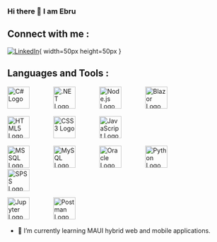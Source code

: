 ### Hi there 👋 I am Ebru

## Connect with me :

[![LinkedIn](https://www.kindpng.com/picc/m/17-179490_linkedin-icon-clear-linkedin-logo-hd-png-download.png)](https://www.google.com/url?sa=t&rct=j&q=&esrc=s&source=web&cd=&cad=rja&uact=8&ved=2ahUKEwir9uKumOyEAxUBxAIHHUBADyYQFnoECBAQAQ&url=https%3A%2F%2Fuk.linkedin.com%2Fin%2Febru-kemikkiran-90b86ab2&usg=AOvVaw0YwmTILww4DvZsuoSMU-q_&opi=89978449){ width=50px height=50px }



## Languages and Tools :

<a href="#"><img src="https://upload.wikimedia.org/wikipedia/commons/0/0d/C_Sharp_wordmark.svg" alt="C# Logo" width="50" style="max-width: 100%; margin-right: 50px;" ></a>  <a href="#"><img src="https://upload.wikimedia.org/wikipedia/commons/e/ee/.NET_Core_Logo.svg" alt=".NET Logo" width="50" style="max-width: 100%; margin-right: 50px;"></a>  <a href="#"><img src="https://upload.wikimedia.org/wikipedia/commons/thumb/d/d9/Node.js_logo.svg/1200px-Node.js_logo.svg.png" alt="Node.js Logo" width="50" style="max-width: 100%; margin-right: 50px;"></a>  <a href="#"><img src="https://audacia.co.uk/img/technical-blog/blazor-preview.jpg" alt="Blazor Logo" width="50" style="max-width: 100%; margin-right: 50px;"></a>




<a href="#"><img src="https://www.w3.org/html/logo/downloads/HTML5_Logo_512.png" alt="HTML5 Logo" width="50" style="max-width: 100%; margin-right: 50px;"></a>  <a href="#"><img src="https://upload.wikimedia.org/wikipedia/commons/d/d5/CSS3_logo_and_wordmark.svg" alt="CSS3 Logo" width="50" style="max-width: 100%; margin-right: 50px;"></a>  <a href="#"><img src="https://upload.wikimedia.org/wikipedia/commons/6/6a/JavaScript-logo.png" alt="JavaScript Logo" width="50" style="max-width: 100%; margin-right: 50px;"></a>  


<a href="#"><img src="https://logowik.com/content/uploads/images/microsoft-sql-server4529.jpg" alt="MSSQL Logo" width="50" style="max-width: 100%; margin-right: 50px;"></a>  <a href="#"><img src="https://www.freepnglogos.com/uploads/logo-mysql-png/logo-mysql-mysql-logo-png-images-are-download-crazypng-21.png" alt="MySQL Logo" width="50" style="max-width: 100%; margin-right: 50px;"></a>  <a href="#"><img src="https://upload.wikimedia.org/wikipedia/commons/thumb/5/50/Oracle_logo.svg/2560px-Oracle_logo.svg.png" alt="Oracle Logo" width="50" style="max-width: 100%; margin-right: 50px;"></a>  <a href="#"><img src="https://upload.wikimedia.org/wikipedia/commons/c/c3/Python-logo-notext.svg" alt="Python Logo" width="50" style="max-width: 100%; margin-right: 50px;"></a>  <a href="#"><img src="https://e1.pngegg.com/pngimages/895/365/png-clipart-macos-app-icons-spss-4.png" alt="SPSS Logo" width="50" style="max-width: 100%; margin-right: 50px;"></a>


<a href="#"><img src="https://upload.wikimedia.org/wikipedia/commons/thumb/3/38/Jupyter_logo.svg/1200px-Jupyter_logo.svg.png" alt="Jupyter Logo" width="50" style="max-width: 100%; margin-right: 50px;"></a>  <a href="#"><img src="https://www.vectorlogo.zone/logos/getpostman/getpostman-icon.svg" alt="Postman Logo" width="50" style="max-width: 100%; margin-right: 50px;"></a>  








- 🌱 I’m currently learning MAUI hybrid web and mobile applications.
